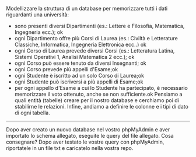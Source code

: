 Modellizzare la struttura di un database per memorizzare tutti i dati riguardanti una università:
- sono presenti diversi Dipartimenti (es.: Lettere e Filosofia, Matematica, Ingegneria ecc.); ok
- ogni Dipartimento offre più Corsi di Laurea (es.: Civiltà e Letterature Classiche, Informatica, Ingegneria Elettronica ecc..) ok
- ogni Corso di Laurea prevede diversi Corsi (es.: Letteratura Latina, Sistemi Operativi 1, Analisi Matematica 2 ecc.); ok
- ogni Corso può essere tenuto da diversi Insegnanti; ok
- ogni Corso prevede più appelli d'Esame;ok
- ogni Studente è iscritto ad un solo Corso di Laurea;ok
- ogni Studente può iscriversi a più appelli di Esame;ok
- per ogni appello d'Esame a cui lo Studente ha partecipato, è necessario memorizzare il voto ottenuto, anche se non sufficiente.ok
Pensiamo a quali entità (tabelle) creare per il nostro database e cerchiamo poi di stabilirne le relazioni. Infine, andiamo a definire le colonne e i tipi di dato di ogni tabella.

-------------------------------------------------------------------------------------------------------------------------------------------------

Dopo aver creato un nuovo database nel vostro phpMyAdmin e aver importato lo schema allegato, eseguite le query del file allegato.
Cosa consegnare?
Dopo aver testato le vostre query con phpMyAdmin, riportatele in un file txt e caricatelo nella vostra repo.